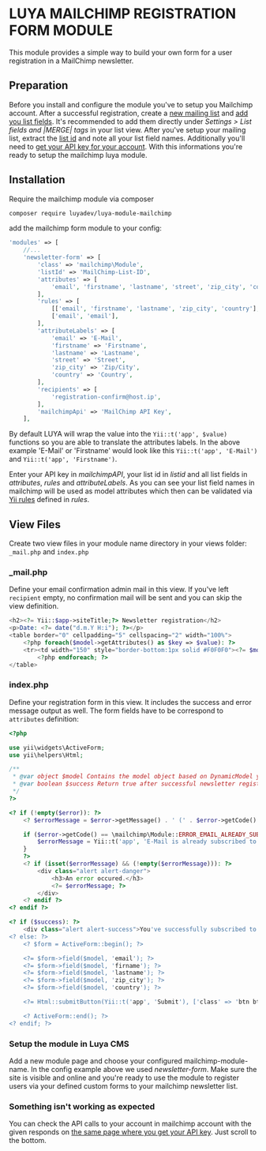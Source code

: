 LUYA MAILCHIMP REGISTRATION FORM MODULE
=======================================

This module provides a simple way to build your own form for a user registration in a MailChimp newsletter.

Preparation
---

Before you install and configure the module you've to setup you Mailchimp account. After a successful registration, create a [new mailing list](http://kb.mailchimp.com/lists/growth/create-a-new-list) and [add you list fields](http://kb.mailchimp.com/lists/managing-subscribers/manage-list-and-signup-form-fields). It's recommended to add them directly under *Settings > List fields and *|MERGE|* tags* in your list view. After you've setup your mailing list, extract the [list id](http://kb.mailchimp.com/lists/managing-subscribers/find-your-list-id) and note all your list field names. Additionally you'll need to [get your API key for your account](http://kb.mailchimp.com/integrations/api-integrations/about-api-keys). With this informations you're ready to setup the mailchimp luya module.

Installation
----

Require the mailchimp module via composer

```sh
composer require luyadev/luya-module-mailchimp
```

add the mailchimp form module to your config:

```php
'modules' => [
    //...
    'newsletter-form' => [
        'class' => 'mailchimp\Module',
        'listId' => 'MailChimp-List-ID',
        'attributes' => [
            'email', 'firstname', 'lastname', 'street', 'zip_city', 'country'
        ],
        'rules' => [
            [['email', 'firstname', 'lastname', 'zip_city', 'country'], 'required'],
            ['email', 'email'],
        ],
        'attributeLabels' => [
            'email' => 'E-Mail',
            'firstname' => 'Firstname',
            'lastname' => 'Lastname',
            'street' => 'Street',
            'zip_city' => 'Zip/City',
            'country' => 'Country',
        ],
        'recipients' => [
            'registration-confirm@host.ip',
        ],
        'mailchimpApi' => 'MailChimp API Key',
    ],
```

By default LUYA will wrap the value into the `Yii::t('app', $value)` functions so you are able to translate the attributes labels.
In the above example 'E-Mail' or 'Firstname' would look like this `Yii::t('app', 'E-Mail')` and `Yii::t('app', 'Firstname')`.

Enter your API key in *mailchimpAPI*, your list id in *listid* and all list fields in *attributes*, *rules* and *attributeLabels*. As you can see your list field names in mailchimp will be used as model attributes which then can be validated via [Yii rules](http://www.yiiframework.com/doc-2.0/guide-input-validation.html) defined in *rules*.

View Files
---

Create two view files in your module name directory in your views folder: `_mail.php` and `index.php`

### _mail.php ###

Define your email confirmation admin mail in this view. If you've left `recipient` empty, no confirmation mail will be sent and you can skip the view definition.

```php
<h2><?= Yii::$app->siteTitle;?> Newsletter registration</h2>
<p>Date: <?= date("d.m.Y H:i"); ?></p>
<table border="0" cellpadding="5" cellspacing="2" width="100%">
    <?php foreach($model->getAttributes() as $key => $value): ?>
    <tr><td width="150" style="border-bottom:1px solid #F0F0F0"><?= $model->getAttributeLabel($key); ?>:</td><td style="border-bottom:1px solid #F0F0F0"><?= nl2br($value); ?></td>
        <?php endforeach; ?>
</table>
```

### index.php ###

Define your registration form in this view. It includes the success and error message output as well.
The form fields have to be correspond to `attributes` definition:

```php
<?php

use yii\widgets\ActiveForm;
use yii\helpers\Html;

/**
 * @var object $model Contains the model object based on DynamicModel yii class.
 * @var boolean $success Return true after successful newsletter registration and confirmation mail sent (if applicable)
 */
?>

<? if (!empty($error)): ?>
    <? $errorMessage = $error->getMessage() . ' (' . $error->getCode() . ')';

    if ($error->getCode() == \mailchimp\Module::ERROR_EMAIL_ALREADY_SUBSCRIBED) {
        $errorMessage = Yii::t('app', 'E-Mail is already subscribed to the list.');
    }
    ?>
    <? if (isset($errorMessage) && (!empty($errorMessage))): ?>
        <div class="alert alert-danger">
            <h3>An error occured.</h3>
            <?= $errorMessage; ?>
        </div>
    <? endif ?>
<? endif ?>

<? if ($success): ?>
    <div class="alert alert-success">You've successfully subscribed to the newsletter.</div>
<? else: ?>
    <? $form = ActiveForm::begin(); ?>

    <?= $form->field($model, 'email'); ?>
    <?= $form->field($model, 'firname'); ?>
    <?= $form->field($model, 'lastname'); ?>
    <?= $form->field($model, 'zip_city'); ?>
    <?= $form->field($model, 'country'); ?>

    <?= Html::submitButton(Yii::t('app', 'Submit'), ['class' => 'btn btn-primary']) ?>

    <? ActiveForm::end(); ?>
<? endif; ?>
```
### Setup the module in Luya CMS

Add a new module page and choose your configured mailchimp-module-name. In the config example above we used *newsletter-form*. Make sure the site is visible and online and you're ready to use the module to register users via your defined custom forms to your mailchimp newsletter list.

### Something isn't working as expected

You can check the API calls to your account in mailchimp account with the given responds on [the same page where you get your API key](http://kb.mailchimp.com/integrations/api-integrations/about-api-keys). Just scroll to the bottom.

